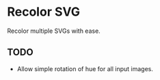 # Recolor SVG
Recolor multiple SVGs with ease.

## TODO
- Allow simple rotation of hue for all input images.
